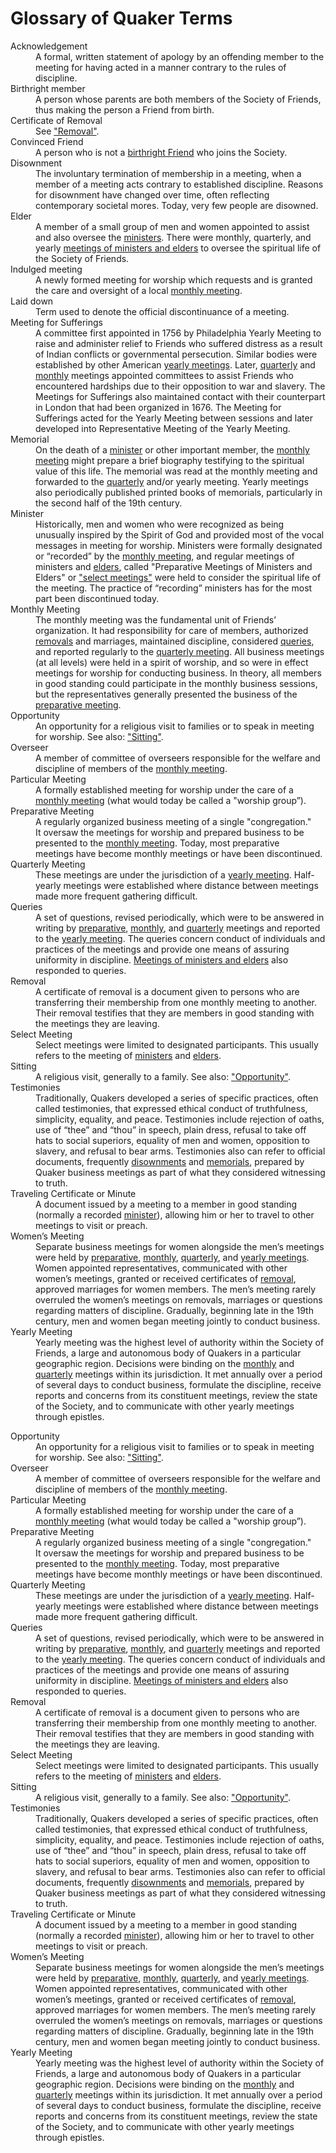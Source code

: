# Glossary of Quaker Terms

<dl>
<dt id="acknowledgement">Acknowledgement</dt>
<dd>A formal, written statement of apology by an offending member to the meeting for having acted in a manner contrary to the rules of discipline.</dd>

<dt id="birthright-member">Birthright member</dt>
<dd>A person whose parents are both members of the Society of Friends, thus making the person a Friend from birth.</dd>

<dt id="certificate-of-removal">Certificate of Removal</dt>
  <dd>See <a href="#removal">"Removal"</a>.</dd>

<dt id="convinced-friend">Convinced Friend</dt>
  <dd>A person who is not a <a href="#birthright-member">birthright Friend</a> who joins the Society. </dd>

<dt id="disownment">Disownment</dt>
<dd>The involuntary termination of membership in a meeting, when a member of a meeting acts contrary to established discipline.  Reasons for disownment have changed over time, often reflecting contemporary societal mores.  Today, very few people are disowned. </dd>

<dt id="elders">Elder</dt>
  <dd>A member of a small group of men and women appointed to assist and also oversee the <a href="#ministers">ministers</a>.  There were monthly, quarterly, and yearly <a href="#select-meeting">meetings of ministers and elders</a> to oversee the spiritual life of the Society of Friends.</dd>

<dt id="indulged-meeting">Indulged meeting</dt>
<dd>A newly formed meeting for worship which requests and is granted the care and oversight of a local <a href="#monthly-meetings">monthly meeting</a>.</dd>

<dt id="laid-down">Laid down</dt>
<dd>Term used to denote the official discontinuance of a meeting.</dd>

<dt id="meeting-for-sufferings">Meeting for Sufferings</dt>
<dd>A committee first appointed in 1756 by Philadelphia Yearly Meeting to raise and administer relief to Friends who suffered distress as a result of Indian conflicts or governmental persecution.  Similar bodies were established by other American <a href="#yearly-meeting">yearly meetings</a>. Later, <a href="#quarterly-meeting">quarterly</a> and <a href="#monthly-meetings">monthly</a> meetings appointed committees to assist Friends who encountered hardships due to their opposition to war and slavery.  The Meetings for Sufferings also maintained contact with their counterpart in London that had been organized in 1676.  The Meeting for Sufferings acted for the Yearly Meeting between sessions and later developed into Representative Meeting of the Yearly Meeting.</dd>

<dt id="memorials">Memorial</dt>
  <dd>On the death of a <a href="#ministers">minister</a> or other important member, the <a href="#monthly-meetings">monthly meeting</a> might prepare a brief biography testifying to the spiritual value of this life.  The memorial was read at the monthly meeting and forwarded to the <a href="#quarterly-meeting">
quarterly</a> and/or yearly meeting. Yearly meetings also periodically published printed books of memorials, particularly in the second half of the 19th century.</dd>

<dt id="ministers">Minister</dt>
<dd>Historically, men and women who were recognized as being unusually inspired by the Spirit of God and provided most of the vocal messages in meeting for worship.  Ministers were formally designated or “recorded” by the <a href="#monthly-meetings">monthly meeting</a>, and regular meetings of ministers and <a href="#elders">elders</a>, called "Preparative Meetings of Ministers and Elders" or <a href="#select-meeting">"select meetings"</a> were held to consider the spiritual life of the meeting.  The practice of “recording” ministers has for the most part been discontinued today.</dd>
  
  <dt id="monthly-meetings">Monthly Meeting</dt>
<dd>The monthly meeting was the fundamental unit of Friends’ organization. It had responsibility for care of members, authorized <a href="#removal">removals</a> and marriages, maintained discipline, considered <a href="#queries">queries</a>, and reported regularly to the <a href="#quarterly-meeting">quarterly meeting</a>. All business meetings (at all levels) were held in a spirit of worship, and so were in effect meetings for worship for conducting business. In theory, all members in good standing could participate in the monthly business sessions, but the representatives generally presented the business of the <a href="#preparative-meeting">preparative meeting</a>.</dd>

<dt id="opportunity">Opportunity</dt>
<dd>An opportunity for a religious visit to families or to speak in meeting for worship. See also: <a href="#sitting">"Sitting"</a>.</dd>

<dt id="overseer">Overseer</dt>
<dd>A member of committee of overseers responsible for the welfare and discipline of members of the <a href="#monthly-meetings">monthly meeting</a>.</dd>

<dt id="particular-meeting">Particular Meeting</dt>
<dd>A formally established meeting for worship under the care of a <a href="#monthly-meetings">monthly meeting</a> (what would today be called a "worship group”).</dd>

<dt id="preparative-meeting">Preparative Meeting</dt>
<dd>A regularly organized business meeting of a single "congregation." It oversaw the meetings for worship and prepared business to be presented to the <a href="#monthly-meetings">monthly meeting</a>. Today, most preparative meetings have become monthly meetings or have been discontinued.</dd>
  
<dt id="quarterly-meeting">Quarterly Meeting</dt>
  <dd>These meetings are under the jurisdiction of a <a href="#yearly-meeting">yearly meeting</a>.  Half-yearly meetings were established where distance between meetings made more frequent gathering difficult.</dd>
  
<dt id="queries">Queries</dt>
<dd>A set of questions, revised periodically, which were to be answered in writing by <a href="#preparative-meeting">preparative</a>, <a href="#monthly-meetings">monthly</a>, and <a href="#quarterly-meeting">quarterly</a> meetings and reported to the <a href="#yearly-meeting">yearly meeting</a>.  The queries concern conduct of individuals and practices of the meetings and provide one means of assuring uniformity in discipline.  <a href="#select-meeting">Meetings of ministers and elders</a> also responded to queries.</dd>

<dt id="removal">Removal</dt>
<dd>A certificate of removal is a document given to persons who are transferring their membership from one monthly meeting to another.  Their removal testifies that they are members in good standing with the meetings they are leaving.</dd>

<dt id="select-meeting">Select Meeting</dt>
<dd>Select meetings were limited to designated participants. This usually refers to the meeting of <a href="#ministers">ministers</a> and <a href="#elders">elders</a>.</dd>

<dt id="sitting">Sitting</dt>
  <dd>A religious visit, generally to a family. See also: <a href="#opportunity">"Opportunity"</a>.</dd>

<dt id="testimonies">Testimonies</dt>
<dd>Traditionally, Quakers developed a series of specific practices, often called testimonies, that expressed ethical conduct of truthfulness, simplicity, equality, and peace.  Testimonies include rejection of oaths, use of “thee” and “thou” in speech, plain dress, refusal to take off hats to social superiors, equality of men and women, opposition to slavery, and refusal to bear arms.  Testimonies also can refer to official documents, frequently <a href="#disownments">disownments</a> and <a href="#memorials">memorials</a>, prepared by Quaker business meetings as part of what they considered witnessing to truth.</dd>

<dt id="traveling-certificate-or-minute">Traveling Certificate or Minute</dt>
<dd>A document issued by a meeting to a member in good standing (normally a recorded <a href="#ministers">minister</a>), allowing him or her to travel to other meetings to visit or preach. </dd>

<dt id="womens-meeting">Women’s Meeting</dt>
<dd>Separate business meetings for women alongside the men’s meetings were held by <a href="#preparative-meeting">preparative</a>, <a href="#monthly-meetings">monthly</a>, <a href="#quarterly-meeting">quarterly</a>, and <a href="#yearly-meeting">yearly meetings</a>.  Women appointed representatives, communicated with other women’s meetings, granted or received certificates of <a href="#removal">removal</a>, approved marriages for women members.  The men’s meeting rarely overruled the women’s meetings on removals, marriages or questions regarding matters of discipline.  Gradually, beginning late in the 19th century, men and women began meeting jointly to conduct business.</dd>
  
<dt id="yearly-meeting">Yearly Meeting</dt>
<dd>Yearly meeting was the highest level of authority within the Society of Friends, a large and autonomous body of Quakers in a particular geographic region. Decisions were binding on the <a href="#monthly-meetings">monthly</a> and <a href="#quarterly-meeting">quarterly</a> meetings within its jurisdiction. It met annually over a period of several days to conduct business, formulate the discipline, receive reports and concerns from its constituent meetings, review the state of the Society, and to communicate with other yearly meetings through epistles.</dd>
  </dl>

<dt id="opportunity">Opportunity</dt>
<dd>An opportunity for a religious visit to families or to speak in meeting for worship. See also: <a href="sitting">"Sitting"</a>.</dd>

<dt id="overseer">Overseer</dt>
<dd>A member of committee of overseers responsible for the welfare and discipline of members of the <a href="monthly-meetings">monthly meeting</a>.</dd>

<dt id="particular-meeting">Particular Meeting</dt>
<dd>A formally established meeting for worship under the care of a <a href="monthly-meetings">monthly meeting</a> (what would today be called a "worship group”).</dd>

<dt id="preparative-meeting">Preparative Meeting</dt>
<dd>A regularly organized business meeting of a single "congregation." It oversaw the meetings for worship and prepared business to be presented to the <a href="monthly-meetings">monthly meeting</a>. Today, most preparative meetings have become monthly meetings or have been discontinued.</dd>
  
<dt id="quarterly-meeting">Quarterly Meeting</dt>
  <dd>These meetings are under the jurisdiction of a <a href="yearly-meeting">yearly meeting</a>.  Half-yearly meetings were established where distance between meetings made more frequent gathering difficult.</dd>
  
<dt id="queries">Queries</dt>
<dd>A set of questions, revised periodically, which were to be answered in writing by <a href="preparative-meeting">preparative</a>, <a href="monthly-meetings">monthly</a>, and <a href="quarterly-meeting">quarterly</a> meetings and reported to the <a href="yearly-meeting">yearly meeting</a>.  The queries concern conduct of individuals and practices of the meetings and provide one means of assuring uniformity in discipline.  <a href="select-meeting">Meetings of ministers and elders</a> also responded to queries.</dd>

<dt id="removal">Removal</dt>
<dd>A certificate of removal is a document given to persons who are transferring their membership from one monthly meeting to another.  Their removal testifies that they are members in good standing with the meetings they are leaving.</dd>

<dt id="select-meeting">Select Meeting</dt>
<dd>Select meetings were limited to designated participants. This usually refers to the meeting of <a href="ministers">ministers</a> and <a href="elders">elders</a>.</dd>

<dt id="sitting">Sitting</dt>
  <dd>A religious visit, generally to a family. See also: <a href="opportunity">"Opportunity"</a>.</dd>

<dt id="testimonies">Testimonies</dt>
<dd>Traditionally, Quakers developed a series of specific practices, often called testimonies, that expressed ethical conduct of truthfulness, simplicity, equality, and peace.  Testimonies include rejection of oaths, use of “thee” and “thou” in speech, plain dress, refusal to take off hats to social superiors, equality of men and women, opposition to slavery, and refusal to bear arms.  Testimonies also can refer to official documents, frequently <a href="#disownments">disownments</a> and <a href="memorials">memorials</a>, prepared by Quaker business meetings as part of what they considered witnessing to truth.</dd>

<dt id="traveling-certificate-or-minute">Traveling Certificate or Minute</dt>
<dd>A document issued by a meeting to a member in good standing (normally a recorded <a href="ministers">minister</a>), allowing him or her to travel to other meetings to visit or preach. </dd>

<dt id="womens-meeting">Women’s Meeting</dt>
<dd>Separate business meetings for women alongside the men’s meetings were held by <a href="preparative-meeting">preparative</a>, <a href="monthly-meetings">monthly</a>, <a href="quarterly-meeting">quarterly</a>, and <a href="yearly-meeting">yearly meetings</a>.  Women appointed representatives, communicated with other women’s meetings, granted or received certificates of <a href="removal">removal</a>, approved marriages for women members.  The men’s meeting rarely overruled the women’s meetings on removals, marriages or questions regarding matters of discipline.  Gradually, beginning late in the 19th century, men and women began meeting jointly to conduct business.</dd>
  
<dt id="yearly-meeting">Yearly Meeting</dt>
<dd>Yearly meeting was the highest level of authority within the Society of Friends, a large and autonomous body of Quakers in a particular geographic region. Decisions were binding on the <a href="monthly-meetings">monthly</a> and <a href="quarterly-meeting">quarterly</a> meetings within its jurisdiction. It met annually over a period of several days to conduct business, formulate the discipline, receive reports and concerns from its constituent meetings, review the state of the Society, and to communicate with other yearly meetings through epistles.</dd>
  </dl>
